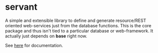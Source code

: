 servant
=======

A simple and extensible library to define and generate resource/REST oriented web-services just from the database functions. This is the core package and thus isn't tied to a particular database or web-framework. It actually just depends on **base** right now.

See [here](http://alpmestan.com/servant/) for documentation.

